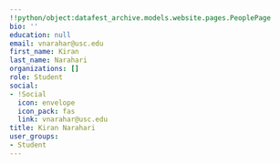 ```yaml
---
!!python/object:datafest_archive.models.website.pages.PeoplePage
bio: ''
education: null
email: vnarahar@usc.edu
first_name: Kiran
last_name: Narahari
organizations: []
role: Student
social:
- !Social
  icon: envelope
  icon_pack: fas
  link: vnarahar@usc.edu
title: Kiran Narahari
user_groups:
- Student
---
```


    